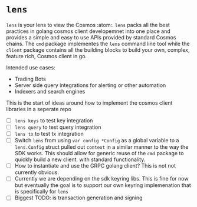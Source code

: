 # `lens`

`lens` is your lens to view the Cosmos :atom:. `lens` packs all the best practices in golang cosmos client developemnet into one place and provides a simple and easy to use APIs provided by standard Cosmos chains. The `cmd` package implementes the `lens` command line tool while the `client` package contains all the building blocks to build your own, complex, feature rich, Cosmos client in go.

Intended use cases:
- Trading Bots
- Server side query integrations for alerting or other automation
- Indexers and search engines

This is the start of ideas around how to implement the cosmos client libraries in a seperate repo

- [ ] `lens keys` to test key integration
- [ ] `lens query` to test query integration
- [ ] `lens tx` to test tx integration
- [ ] Switch `lens` from using `var config *Config` as a global variable to a `lens.Config` struct pulled out `context` in a similar manner to the way the SDK works. This should allow for generic reuse of the `cmd` package to quickly build a new client. with standard functionality.
- [ ] How to instantiate and use the GRPC golang client? This is not not currently obvious.
- [ ] Currently we are depending on the sdk keyring libs. This is fine for now but eventually the goal is to support our own keyring implemenation that is specifically for `lens`
- [ ] Biggest TODO: is transaction generation and signing